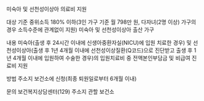 미숙아 및 선천성이상아 의료비 지원

대상
 기준 중위소득 180% 이하(3인 가구 기준 월 798만 원, 다자녀(2명 이상) 가구의 경우 소득수준에 관계없이 지원) 미숙아 및 선천성이상아 출산 가구

내용
 미숙아(출생 후 24시간 이내에 신생아중환자실(NICU)에 입원 치료한 경우) 및 선천성이상아(출생 후 1년 4개월 이내에 선천성이상질환(Q코드)으로 진단받고 출생 후 1년 4개월 이내에 입원하여 수술한 경우)의 입원치료비 중 전액본인부담금 및 비급여 진료비 지원  

방법
 주소지 보건소에 신청(최종 퇴원일로부터 6개월 이내)

문의
 보건복지상담센터(129)
 주소지 관할 보건소
